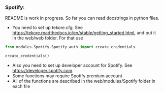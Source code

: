 ### Spotify:
README is work in progress.
So far you can read docstrings in python files.

- You need to set up tekore.cfg. See https://tekore.readthedocs.io/en/stable/getting_started.html, and put it in the web/web folder. For that use <br>

```python
from modules.Spotify.Spotify_auth import create_credentials

create_credentials()
```

- Also you need to set up developer account for Spotify. See https://developer.spotify.com
- Some functions may require Spotify premium account
- All of the functions are described in the web/modules/Spotify folder in each file

